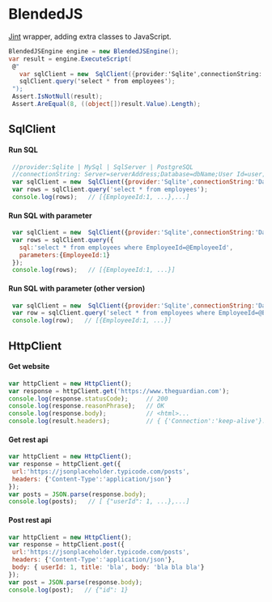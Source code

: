 # BlendedJS

[Jint](https://github.com/sebastienros/jint) wrapper, adding extra classes to JavaScript.

 ```cs
 BlendedJSEngine engine = new BlendedJSEngine();
 var result = engine.ExecuteScript(
  @"
    var sqlClient = new  SqlClient({provider:'Sqlite',connectionString:'Data Source = chinook.db;'});
    sqlClient.query('select * from employees');
  ");
  Assert.IsNotNull(result);
  Assert.AreEqual(8, ((object[])result.Value).Length);
```

                
 ## SqlClient
 #### Run SQL
 ```javascript
  //provider:Sqlite | MySql | SqlServer | PostgreSQL
  //connectionString: Server=serverAddress;Database=dbName;User Id=user; Password=pass;
  var sqlClient = new  SqlClient({provider:'Sqlite',connectionString:'Data Source = chinook.db;'});
  var rows = sqlClient.query('select * from employees');
  console.log(rows);   // [{EmployeeId:1, ...},...]
```

 #### Run SQL with parameter
 ```javascript
  var sqlClient = new  SqlClient({provider:'Sqlite',connectionString:'Data Source = chinook.db;'});
  var rows = sqlClient.query({
    sql:'select * from employees where EmployeeId=@EmployeeId', 
    parameters:{EmployeeId:1}
  });
  console.log(rows);   // [{EmployeeId:1, ...}]
```

 #### Run SQL with parameter (other version)
 ```javascript
  var sqlClient = new  SqlClient({provider:'Sqlite',connectionString:'Data Source = chinook.db;'});
  var row = sqlClient.query('select * from employees where EmployeeId=@EmployeeId', {EmployeeId:1});
  console.log(row);   // [{EmployeeId:1, ...}]
```

 ## HttpClient
 #### Get website
 ```javascript
 var httpClient = new HttpClient();
 var response = httpClient.get('https://www.theguardian.com');
 console.log(response.statusCode);     // 200
 console.log(response.reasonPhrase);   // OK
 console.log(response.body);           // <html>...
 console.log(result.headers);          // { {'Connection':'keep-alive'}...}
```

#### Get rest api
 ```javascript
 var httpClient = new HttpClient();
 var response = httpClient.get({
  url:'https://jsonplaceholder.typicode.com/posts',
  headers: {'Content-Type':'application/json'}
 });
 var posts = JSON.parse(response.body);
 console.log(posts);   // [ {"userId": 1, ...},...]
```

#### Post rest api
 ```javascript
 var httpClient = new HttpClient();
 var response = httpClient.post({
  url:'https://jsonplaceholder.typicode.com/posts',
  headers: {'Content-Type':'application/json'},
  body: { userId: 1, title: 'bla', body: 'bla bla bla'}
 });
 var post = JSON.parse(response.body);
 console.log(post);   // {"id": 1}
```

